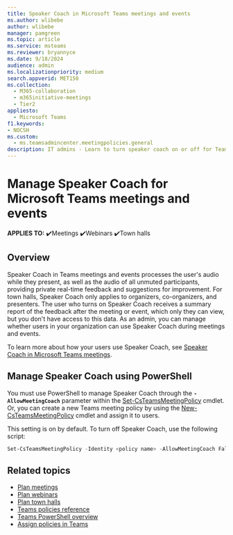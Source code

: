 ```yaml
---
title: Speaker Coach in Microsoft Teams meetings and events
ms.author: wlibebe
author: wlibebe
manager: pamgreen
ms.topic: article
ms.service: msteams
ms.reviewer: bryannyce
ms.date: 9/18/2024
audience: admin
ms.localizationpriority: medium
search.appverid: MET150
ms.collection: 
  - M365-collaboration
  - m365initiative-meetings
  - Tier2
appliesto: 
  - Microsoft Teams
f1.keywords:
- NOCSH
ms.custom: 
  - ms.teamsadmincenter.meetingpolicies.general
description: IT admins - Learn to turn speaker coach on or off for Teams meetings, webinars, and town halls.
---
```


# Manage Speaker Coach for Microsoft Teams meetings and events

**APPLIES TO:** ✔️Meetings ✔️Webinars ✔️Town halls

## Overview

Speaker Coach in Teams meetings and events processes the user's audio while they present, as well as the audio of all unmuted participants, providing private real-time feedback and suggestions for improvement. For town halls, Speaker Coach only applies to organizers, co-organizers, and presenters. The user who turns on Speaker Coach receives a summary report of the feedback after the meeting or event, which only they can view, but you don't have access to this data. As an admin, you can manage whether users in your organization can use Speaker Coach during meetings and events.

To learn more about how your users use Speaker Coach, see [Speaker Coach in Microsoft Teams meetings](https://support.microsoft.com/office/preview-speaker-coach-in-microsoft-teams-meetings-30f50d15-5f62-4e09-b3bf-cadeb806386a).

## Manage Speaker Coach using PowerShell

You must use PowerShell to manage Speaker Coach through the **`-AllowMeetingCoach`** parameter within the [Set-CsTeamsMeetingPolicy](/powershell/module/teams/set-csteamsmeetingpolicy) cmdlet. Or, you can create a new Teams meeting policy by using the [New-CsTeamsMeetingPolicy](/powershell/module/teams/new-csteamsmeetingpolicy) cmdlet and assign it to users.

This setting is on by default. To turn off Speaker Coach, use the following script:

```powershell
Set-CsTeamsMeetingPolicy -Identity <policy name> -AllowMeetingCoach False
```

## Related topics

- [Plan meetings](plan-meetings.md)
- [Plan webinars](plan-webinars.md)
- [Plan town halls](plan-town-halls.md)
- [Teams policies reference](settings-policies-reference.md#meetings)
- [Teams PowerShell overview](teams-powershell-overview.md)
- [Assign policies in Teams](policy-assignment-overview.md)
